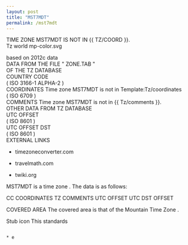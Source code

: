 ```yaml
---
layout: post
title: "MST7MDT"
permalink: /mst7mdt
---
```

TIME ZONE MST7MDT IS NOT IN {{ TZ/COORD  }}.                                         
Tz world mp-color.svg                                                                                                                                                                                                                                                                                        
                                                                                                                                                                                                  
 based on 2012c data                                                                                                                                                                                                       
DATA FROM THE FILE " ZONE.TAB  "                                                              
OF THE TZ DATABASE                                                                         
COUNTRY CODE                                                                                                     
( ISO 3166-1 ALPHA-2  )                                                                                                                                                                                                                                                            
COORDINATES                                                                                                   Time zone MST7MDT is not in Template:Tz/coordinates                                                                                                             
( ISO 6709  )                                                                                                                                                                                                                                                                                
COMMENTS                                                                                                      Time zone MST7MDT is not in {{ Tz/comments  }}.                                                                                                                    
OTHER DATA FROM TZ DATABASE                                                                                   
UTC OFFSET                          
( ISO 8601  )                                                                                                                                                                                                                                                                                
UTC OFFSET DST                                                                                                         
( ISO 8601  )                                                                                                                                                                                                                                                                                
EXTERNAL LINKS                                                                                                
* timezoneconverter.com                                                                                                                                                                                                                                                                                      
                                                                                                                                                                                                                                           
* travelmath.com                                                                                                                                                                                                                                                
* twiki.org                                                                                                                                                                                                                                                 

MST7MDT is a time zone  . The data is as follows:

CC                                                                                                                                                                                             COORDINATES                                                                           TZ        COMMENTS                                                                      UTC OFFSET                                                                                                                                                               UTC DST OFFSET                                                                                                                                                                           
   

COVERED AREA
The covered area is that of the Mountain Time Zone  .

Stub icon                                                                                                      This standards    
                                                                                                                                                                                               
                                                                            * e                                                                                                                                                                                                                                                                         
                                                                                                               